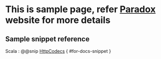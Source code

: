 # This is sample page, refer [Paradox](https://developer.lightbend.com/docs/paradox/current/index.html) website for more details

## Sample snippet reference

Scala
: @@snip [HttpCodecs](../../../sample-backend/src/main/scala/org/tmt/sample/http/HttpCodecs.scala) { #for-docs-snippet }
